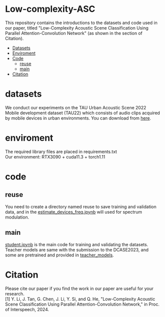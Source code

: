 # Low-complexity-ASC
This repository contains the introductions to the datasets and code used in our paper, titled "Low-Complexity Acoustic Scene Classification Using Parallel Attention-Convolution Network" (as shown in the section of Citation).
- [Datasets](#datasets)
- [Enviroment](#environment)
- [Code](#code)
	- [reuse](#reuse)
	- [main](#main)
 - [Citation](#Citation)
# datasets
We conduct our experiments on the TAU Urban Acoustic Scene 2022 Mobile development dataset (TAU22) which consists of audio clips acquired by mobile devices in urban environments. You can download from [here](https://doi.org/10.5281/zenodo.6337421).
# enviroment
The required library files are placed in requirements.txt  
Our environment: RTX3090 + cuda11.3 + torch1.11
# code
## reuse
You need to create a directory named reuse to save training and validation data, and in the [estimate_devices_freq.ipynb](estimate_devices_freq.ipynb) will used for spectrum modulation.
## main
[student.ipynb](student.ipynb) is the main code for training and validating the datasets.  
Teacher models are same with the submission to the DCASE2023, and some are pretrained and provided in [teacher_models](teacher_models).
# Citation
Please cite our paper if you find the work in our paper are useful for your research.  
[1] Y. Li, J. Tan, G. Chen, J. Li, Y. Si, and Q. He, "Low-Complexity Acoustic Scene Classification Using Parallel Attention-Convolution Network," in Proc. of Interspeech,  2024.
